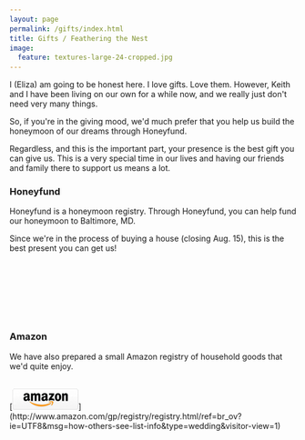 ```yaml
---
layout: page
permalink: /gifts/index.html
title: Gifts / Feathering the Nest
image:
  feature: textures-large-24-cropped.jpg
---
```


I (Eliza) am going to be honest here.  I love gifts. Love them. However, Keith and I have been living on our own for a while now, and we really just don't need very many things.

So, if you're in the giving mood, we'd much prefer that you help us build the honeymoon of our dreams through Honeyfund.

Regardless, and this is the important part, your presence is the best gift you can give us.  This is a very special time in our lives and having our friends and family there to support us means a lot.

### Honeyfund

Honeyfund is a honeymoon registry.  Through Honeyfund, you can help fund our honeymoon to Baltimore, MD.

Since we're in the process of buying a house (closing Aug. 15), this is the best present you can get us!

<div style="width:200px;margin:0 auto;"><a href="http://www.honeyfund.com/wedding/brockmarcum" style="text-align:left;background:url('http://www.honeyfund.com/share/honeyfund3.png') no-repeat;display:block;width:200px;height:100px;text-indent:-9999em;">Visit our honeyfund at Honeyfund.com, the free honeymoon registry</a></div>


### Amazon

We have also prepared a small Amazon registry of household goods that we'd quite enjoy.

<br/>
[<img src="/images/amazonlogo.gif">](http://www.amazon.com/gp/registry/registry.html/ref=br_ov?ie=UTF8&msg=how-others-see-list-info&type=wedding&visitor-view=1)
